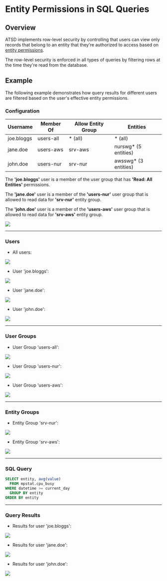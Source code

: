 # Entity Permissions in SQL Queries

## Overview

ATSD implements row-level security by controlling that users can view only records that belong to an entity that they're authorized to access based on [entity permissions](../../administration/user-authorization.md#entity-permissions).

The row-level security is enforced in all types of queries by filtering rows at the time they're read from the database.

## Example

The following example demonstrates how query results for different users are filtered based on the user's effective entity permissions.

### Configuration

| **Username** | **Member Of** | **Allow Entity Group** | Entities |
|---|---|---|---|
| joe.bloggs | users-all | * (all) | * (all) |
| jane.doe | users-aws | srv-aws | nurswg* (5 entities) |
| john.doe | users-nur | srv-nur | awsswg* (3 entities) |


The **'joe.bloggs'** user is a member of the user group that has **'Read: All Entities'** permissions.

The **'jane.doe'** user is a member of the **'users-nur'** user group that is allowed to read data for **'srv-nur'** entity group.

The **'john.doe'** user is a member of the **'users-aws'** user group that is allowed to read data for **'srv-aws'** entity group.

![](images/sql-permissions.png)

---

### Users

* All users:

![](images/users.png)

* User 'joe.bloggs':

![](images/joe-bloggs-user.png)

* User 'jane.doe':

![](images/jane-doe-user.png)

* User 'john.doe':

![](images/john-doe-user.png)

---

### User Groups

* User Group 'users-all':

![](images/users-all.png)

* User Group 'users-nur':

![](images/users-nur.png)

* User Group 'users-aws':

![](images/users-aws.png)

---

### Entity Groups

* Entity Group 'srv-nur':

![](images/srv-nur.png)

* Entity Group 'srv-aws':

![](images/srv-aws.png)

---

### SQL Query

```sql
SELECT entity, avg(value)
  FROM mpstat.cpu_busy
WHERE datetime >= current_day
  GROUP BY entity
ORDER BY entity
```

---

### Query Results

* Results for user 'joe.bloggs':

![](images/joe-bloggs-sql.png)

* Results for user 'jane.doe':

![](images/jane-doe-sql.png)

* Results for user 'john.doe':

![](images/john-doe-sql.png)
